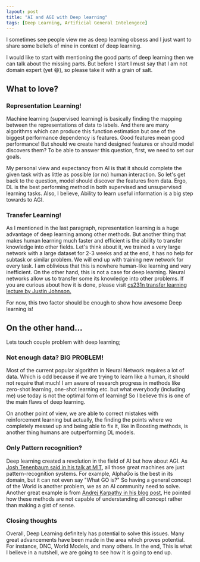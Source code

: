 ```yaml
---
layout: post
title: "AI and AGI with Deep learning"
tags: [Deep Learning, Artificial General Intelengece]
---
```


I sometimes see people view me as deep learning obsess and I just want to share some beliefs of mine in context of deep learning. 

I would like to start with mentioning the good parts of deep learning then we can talk about the missing parts. But before I start I must say that I am not domain expert (yet 😄), so please take it with a grain of salt. 

## What to love?

### Representation Learning!

Machine learning (supervised learning) is basically finding the mapping between the representations of data to labels. And there are many algorithms which can produce this function estimation but one of the biggest performance dependency is features. Good features mean good performance! But should we create hand designed features or should model discovers them? To be able to answer this question, first, we need to set our goals.

My personal view and expectancy from AI is that it should complete the given task with as little as possible (or no) human interaction. So let's get back to the question, model should discover the features from data. Ergo, DL is the best performing method in both supervised and unsupervised learning tasks. Also, I believe, Ability to learn useful information is a big step towards to AGI.


### Transfer Learning!  

As I mentioned in the last paragraph, representation learning is a huge advantage of deep learning among other methods. But another thing that makes human learning much faster and efficient is the ability to transfer knowledge into other fields. Let's think about it, we trained a very large network with a large dataset for 2-3 weeks and at the end, it has no help for subtask or similar problem. We will end up with training new network for every task. I am oblivious that this is nowhere human-like learning and very inefficient. On the other hand, this is not a case for deep learning. Neural networks allow us to transfer some its knowledge into other problems. If you are curious about how it is done, please visit [cs231n transfer learning lecture by Justin Johnson.](https://youtu.be/_JB0AO7QxSA?t=1h9m37s)



For now, this two factor should be enough to show how awesome Deep learning is! 

## On the other hand...

Lets touch couple problem with deep learning;

### Not enough data? BIG PROBLEM!

Most of the current popular algorithm in Neural Network requires a lot of data. Which is odd because if we are trying to learn like a human, it should not require that much! I am aware of research progress in methods like zero-shot learning, one-shot learning etc. but what everybody (including me) use today is not the optimal form of learning! So I believe this is one of the main flaws of deep learning.

On another point of view, we are able to correct mistakes with reinforcement learning but actually, the finding the points where we completely messed up and being able to fix it, like in Boosting methods, is another thing humans are outperforming DL models.


### Only Pattern recognition?

Deep learning created a revolution in the field of AI but how about AGI. As [Josh Tenenbaum said in his talk at MIT](https://www.youtube.com/watch?v=7ROelYvo8f0), all those great machines are just pattern-recognition systems. For example, AlphaGo is the best in its domain, but it can not even say "What GO is?" So having a general concept of the World is another problem, we as an AI community need to solve. Another great example is from [Andrej Karpathy in his blog post](https://karpathy.github.io/2012/10/22/state-of-computer-vision/), He pointed how these methods are not capable of understanding all concept rather than making a gist of sense. 

### Closing thoughts

Overall, Deep Learning definitely has potential to solve this issues. Many great advancements have been made in the area which proves potential. For instance, DNC, World Models, and many others. In the end, This is what I believe in a nutshell, we are going to see how it is going to end up.
